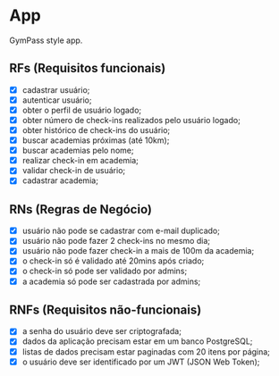 # App

GymPass style app.

## RFs (Requisitos funcionais)

-[x] cadastrar usuário;
-[x] autenticar usuário;
-[x] obter o perfil de usuário logado;
-[x] obter número de check-ins realizados pelo usuário logado;
-[x] obter histórico de check-ins do usuário;
-[x] buscar academias próximas (até 10km);
-[x] buscar academias pelo nome;
-[x] realizar check-in em academia;
-[x] validar check-in de usuário;
-[x] cadastrar academia;

## RNs (Regras de Negócio)

-[x] usuário não pode se cadastrar com e-mail duplicado;
-[x] usuário não pode fazer 2 check-ins no mesmo dia;
-[x] usuário não pode fazer check-in a mais de 100m da academia;
-[x] o check-in só é validado até 20mins após criado;
-[x] o check-in só pode ser validado por admins;
-[x] a academia só pode ser cadastrada por admins;

## RNFs (Requisitos não-funcionais)

-[x] a senha do usuário deve ser criptografada;
-[x] dados da aplicação precisam estar em um banco PostgreSQL;
-[x] listas de dados precisam estar paginadas com 20 itens por página;
-[x] o usuário deve ser identificado por um JWT (JSON Web Token);